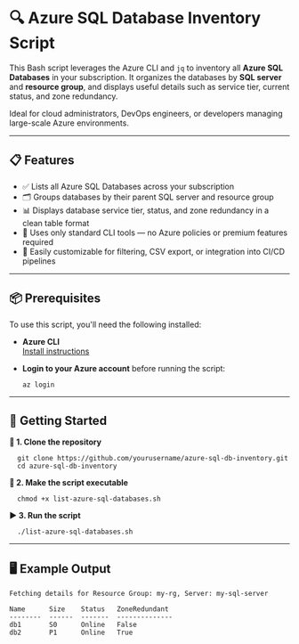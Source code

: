 # 🔍 Azure SQL Database Inventory Script

This Bash script leverages the Azure CLI and `jq` to inventory all **Azure SQL Databases** in your subscription. It organizes the databases by **SQL server** and **resource group**, and displays useful details such as service tier, current status, and zone redundancy.

Ideal for cloud administrators, DevOps engineers, or developers managing large-scale Azure environments.

---

## 📋 Features

- ✅ Lists all Azure SQL Databases across your subscription
- 🗂️ Groups databases by their parent SQL server and resource group
- 📊 Displays database service tier, status, and zone redundancy in a clean table format
- 🔁 Uses only standard CLI tools — no Azure policies or premium features required
- 🧩 Easily customizable for filtering, CSV export, or integration into CI/CD pipelines

---

## 📦 Prerequisites

To use this script, you'll need the following installed:

- **Azure CLI**  
  [Install instructions](https://learn.microsoft.com/en-us/cli/azure/install-azure-cli)

- **Login to your Azure account** before running the script:
  ```bash
  az login

---

## 🚀 Getting Started
**🔧 1. Clone the repository**

      git clone https://github.com/yourusername/azure-sql-db-inventory.git
      cd azure-sql-db-inventory

**📜 2. Make the script executable**

      chmod +x list-azure-sql-databases.sh
      
**▶️ 3. Run the script**

      ./list-azure-sql-databases.sh

---

## 🖥️ Example Output
    
    Fetching details for Resource Group: my-rg, Server: my-sql-server
    
    Name      Size    Status   ZoneRedundant
    --------  ------  -------  --------------
    db1       S0      Online   False
    db2       P1      Online   True

